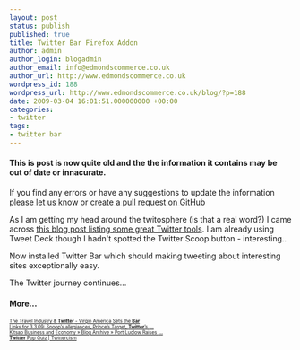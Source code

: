```yaml
---
layout: post
status: publish
published: true
title: Twitter Bar Firefox Addon
author: admin
author_login: blogadmin
author_email: info@edmondscommerce.co.uk
author_url: http://www.edmondscommerce.co.uk
wordpress_id: 188
wordpress_url: http://www.edmondscommerce.co.uk/blog/?p=188
date: 2009-03-04 16:01:51.000000000 +00:00
categories:
- twitter
tags:
- twitter bar
---
```

<div class="oldpost"><h4>This is post is now quite old and the the information it contains may be out of date or innacurate.</h4>
<p>
If you find any errors or have any suggestions to update the information <a href="http://edmondscommerce.github.io/contact-us/index.html">please let us know</a>
or <a href="https://github.com/edmondscommerce/edmondscommerce.github.io">create a pull request on GitHub</a>
</p>
</div>
As I am getting my head around the twitosphere (is that a real word?) I came across <a href="http://www.twitip.com/5-twitter-applications-and-tools-that-made-me-a-better-twitter-user-in-2008/" rel="nofollow">this blog post listing some great Twitter tools</a>. I am already using Tweet Deck though I hadn't spotted the Twitter Scoop button - interesting..

Now installed Twitter Bar which should making tweeting about interesting sites exceptionally easy.

The Twitter journey continues...<h4>More...</h4>
			<div style="font-size: .6em;"><a href="http://www.dirjournal.com/articles/the-travel-industry-twitter-virgin-america-sets-the-bar/" rel="nofollow">The Travel Industry &amp; <b>Twitter</b> - Virgin America Sets the <b>Bar</b></a><br><a href="http://thelistenerd.com/2009/03/03/links-for-3309-snoops-allegiances-princes-target-twitters-sonnets/" rel="nofollow">Links for 3.3.09: Snoop’s allegiances, Prince’s Target, <b>Twitter</b>’s <b>...</b></a><br><a href="http://pugetsoundblogs.com/kitsapbusiness/2009/03/03/port-ludlow-raises-bar-on-buyer-incentive-programs/" rel="nofollow">Kitsap Business and Economy » Blog Archive » Port Ludlow Raises <b>...</b></a><br><a href="http://twittercism.com/twitter-pop-quiz/" rel="nofollow"><b>Twitter</b> Pop Quiz | Twittercism</a><br></div>
